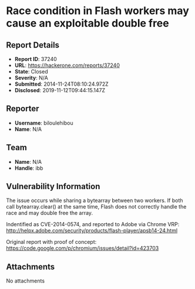 # Race condition in Flash workers may cause an exploitabl​e double free

## Report Details
- **Report ID**: 37240
- **URL**: https://hackerone.com/reports/37240
- **State**: Closed
- **Severity**: N/A
- **Submitted**: 2014-11-24T08:10:24.972Z
- **Disclosed**: 2019-11-12T09:44:15.147Z

## Reporter
- **Username**: biloulehibou
- **Name**: N/A

## Team
- **Name**: N/A
- **Handle**: ibb

## Vulnerability Information
The issue occurs while sharing a bytearray between two workers. If both call bytearray.clear() at the same time, Flash does not correctly handle the race and may double free the array.

Indentified as CVE-2014-0574, and reported to Adobe via Chrome VRP:
http://helpx.adobe.com/security/products/flash-player/apsb14-24.html

Original report with proof of concept:
https://code.google.com/p/chromium/issues/detail?id=423703

## Attachments
No attachments
